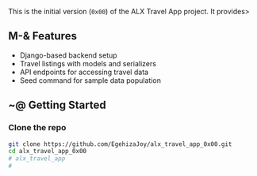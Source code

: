 
This is the initial version (`0x00`) of the ALX Travel App project. It provides>

##  M-& Features

- Django-based backend setup
- Travel listings with models and serializers
- API endpoints for accessing travel data
- Seed command for sample data population

##  ~@ Getting Started

### Clone the repo

```bash
git clone https://github.com/EgehizaJoy/alx_travel_app_0x00.git
cd alx_travel_app_0x00
# alx_travel_app
#

